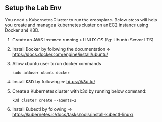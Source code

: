 ## Setup the Lab Env

You need a Kubernetes Cluster to run the crossplane. Below steps will help you create and manage a kubernetes cluster on an EC2 instance using Docker and K3D.

1) Create an AWS Instance running a LINUX OS (Eg: Ubuntu Server LTS)

2) Install Docker by following the documentation => https://docs.docker.com/engine/install/ubuntu/

3) Allow ubuntu user to run docker commands

    ```
    sudo adduser ubuntu docker
    ```

4) Install K3D by following => https://k3d.io/

5) Create a Kubernetes cluster with k3d by running below command:

    ```k3d cluster create --agents=2```

6) Install Kubectl by following => https://kubernetes.io/docs/tasks/tools/install-kubectl-linux/

